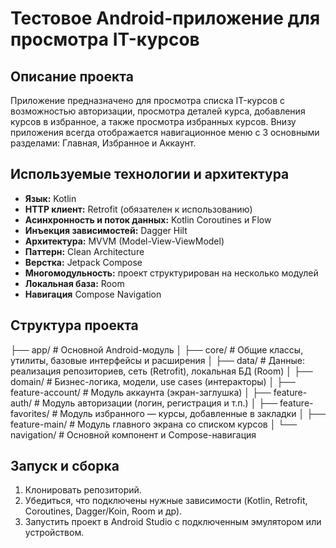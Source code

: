 # Тестовое Android-приложение для просмотра IT-курсов

## Описание проекта

Приложение предназначено для просмотра списка IT-курсов с возможностью авторизации, просмотра
деталей курса, добавления курсов в избранное, а также просмотра избранных курсов. Внизу приложения
всегда отображается навигационное меню с 3 основными разделами: Главная, Избранное и Аккаунт.

## Используемые технологии и архитектура

- **Язык:** Kotlin
- **HTTP клиент:** Retrofit (обязателен к использованию)
- **Асинхронность и поток данных:** Kotlin Coroutines и Flow
- **Инъекция зависимостей:** Dagger Hilt
- **Архитектура:** MVVM (Model-View-ViewModel)
- **Паттерн:** Clean Architecture
- **Верстка:** Jetpack Compose
- **Многомодульность:** проект структурирован на несколько модулей
- **Локальная база:** Room
- **Навигация** Compose Navigation

## Структура проекта

├── app/ # Основной Android-модуль
│
├── core/ # Общие классы, утилиты, базовые интерфейсы и расширения
│
├── data/ # Данные: реализация репозиториев, сеть (Retrofit), локальная БД (Room)
│
├── domain/ # Бизнес-логика, модели, use cases (интеракторы)
│
├── feature-account/ # Модуль аккаунта (экран-заглушка)
│
├── feature-auth/ # Модуль авторизации (логин, регистрация и т.п.)
│
├── feature-favorites/ # Модуль избранного — курсы, добавленные в закладки
│
├── feature-main/ # Модуль главного экрана со списком курсов
│
└── navigation/ # Основной компонент и Compose-навигация

## Запуск и сборка

1. Клонировать репозиторий.
2. Убедиться, что подключены нужные зависимости (Kotlin, Retrofit, Coroutines, Dagger/Koin, Room и
   др).
3. Запустить проект в Android Studio с подключенным эмулятором или устройством.  